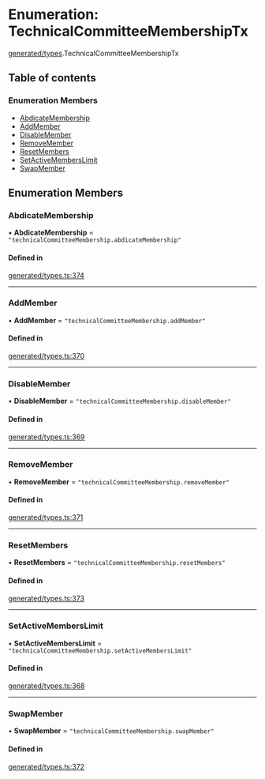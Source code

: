 # Enumeration: TechnicalCommitteeMembershipTx

[generated/types](../wiki/generated.types).TechnicalCommitteeMembershipTx

## Table of contents

### Enumeration Members

- [AbdicateMembership](../wiki/generated.types.TechnicalCommitteeMembershipTx#abdicatemembership)
- [AddMember](../wiki/generated.types.TechnicalCommitteeMembershipTx#addmember)
- [DisableMember](../wiki/generated.types.TechnicalCommitteeMembershipTx#disablemember)
- [RemoveMember](../wiki/generated.types.TechnicalCommitteeMembershipTx#removemember)
- [ResetMembers](../wiki/generated.types.TechnicalCommitteeMembershipTx#resetmembers)
- [SetActiveMembersLimit](../wiki/generated.types.TechnicalCommitteeMembershipTx#setactivememberslimit)
- [SwapMember](../wiki/generated.types.TechnicalCommitteeMembershipTx#swapmember)

## Enumeration Members

### AbdicateMembership

• **AbdicateMembership** = ``"technicalCommitteeMembership.abdicateMembership"``

#### Defined in

[generated/types.ts:374](https://github.com/PolymeshAssociation/polymesh-sdk/blob/91c2d2d8/src/generated/types.ts#L374)

___

### AddMember

• **AddMember** = ``"technicalCommitteeMembership.addMember"``

#### Defined in

[generated/types.ts:370](https://github.com/PolymeshAssociation/polymesh-sdk/blob/91c2d2d8/src/generated/types.ts#L370)

___

### DisableMember

• **DisableMember** = ``"technicalCommitteeMembership.disableMember"``

#### Defined in

[generated/types.ts:369](https://github.com/PolymeshAssociation/polymesh-sdk/blob/91c2d2d8/src/generated/types.ts#L369)

___

### RemoveMember

• **RemoveMember** = ``"technicalCommitteeMembership.removeMember"``

#### Defined in

[generated/types.ts:371](https://github.com/PolymeshAssociation/polymesh-sdk/blob/91c2d2d8/src/generated/types.ts#L371)

___

### ResetMembers

• **ResetMembers** = ``"technicalCommitteeMembership.resetMembers"``

#### Defined in

[generated/types.ts:373](https://github.com/PolymeshAssociation/polymesh-sdk/blob/91c2d2d8/src/generated/types.ts#L373)

___

### SetActiveMembersLimit

• **SetActiveMembersLimit** = ``"technicalCommitteeMembership.setActiveMembersLimit"``

#### Defined in

[generated/types.ts:368](https://github.com/PolymeshAssociation/polymesh-sdk/blob/91c2d2d8/src/generated/types.ts#L368)

___

### SwapMember

• **SwapMember** = ``"technicalCommitteeMembership.swapMember"``

#### Defined in

[generated/types.ts:372](https://github.com/PolymeshAssociation/polymesh-sdk/blob/91c2d2d8/src/generated/types.ts#L372)
